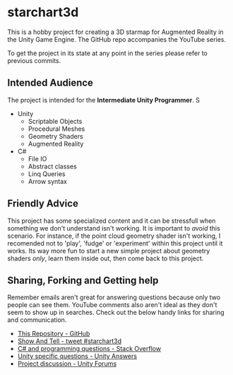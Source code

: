 # starchart3d

This is a hobby project for creating a 3D starmap for Augmented Reality in the Unity Game Engine.
The GitHub repo accompanies the YouTube series.

To get the project in its state at any point in the series please refer to previous commits.

## Intended Audience

The project is intended for the **Intermediate Unity Programmer**. S

- Unity
    - Scriptable Objects
    - Procedural Meshes
    - Geometry Shaders
    - Augmented Reality
- C#
    - File IO
    - Abstract classes
    - Linq Queries
    - Arrow syntax

## Friendly Advice

This project has some specialized content and it can be stressfull when something we don't understand isn't working. It is important to *avoid* this scenario. For instance, if the point cloud geometry shader isn't working, I recomended not to 'play', 'fudge' or 'experiment' within this project until it works. Its way more fun to start a new simple project about geometry shaders *only*, learn them inside out, then come back to this project.

## Sharing, Forking and Getting help

Remember emails aren't great for answering questions because only two people can see them. YouTube comments also aren't ideal as they don't seem to show up in searches. Check out the below handy links for sharing and communication.

- [This Repository - GitHub](https://github.com/piratesjustar/starchart3d)
- [Show And Tell - tweet #starchart3d](https://twitter.com/hashtag/starchart3d)
- [C# and programming questions - Stack Overflow](https://stackoverflow.com/)
- [Unity specific questions - Unity Answers](https://answers.unity.com/)
- [Project discussion - Unity Forums](https://forum.unity.com/forums/general-discussion.14/)